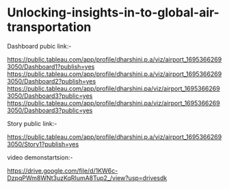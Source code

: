 # Unlocking-insights-in-to-global-air-transportation


Dashboard pubic link:-

https://public.tableau.com/app/profile/dharshini.p.a/viz/airport_16953662693050/Dashboard1?publish=yes
https://public.tableau.com/app/profile/dharshini.p.a/viz/airport_16953662693050/Dashboard2?publish=yes
https://public.tableau.com/app/profile/dharshini.pa/viz/airport_16953662693050/Dashboard3?public=yes
https://public.tableau.com/app/profile/dharshini.pa/viz/airport_16953662693050/Dashboard3?public=yes


Story public link:-

https://public.tableau.com/app/profile/dharshini.p.a/viz/airport_16953662693050/Story1?publish=yes


video demonstartsion:-

https://drive.google.com/file/d/1KW6c-DzpqPWm8WNt3uzKqRIumA8Tup2_/view?usp=drivesdk
